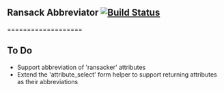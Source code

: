 ## Ransack Abbreviator [![Build Status](https://secure.travis-ci.org/jhdavids8/ransack-abbreviator.png)](http://travis-ci.org/jhdavids8/ransack-abbreviator)
===================


## To Do
* Support abbreviation of 'ransacker' attributes
* Extend the 'attribute_select' form helper to support returning attributes as their abbreviations